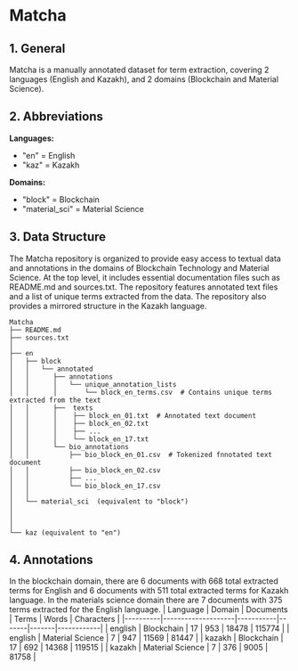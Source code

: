 # Matcha
## 1. General
Matcha is a manually annotated dataset for term extraction, covering 2 languages (English and Kazakh), and 2 domains (Blockchain and Material Science).


## 2. Abbreviations
**Languages:**
* "en" = English
* "kaz" = Kazakh
  
**Domains:**
* "block" = Blockchain
* "material_sci" = Material Science

## 3. Data Structure
The Matcha repository is organized to provide easy access to textual data and annotations in the domains of Blockchain Technology and Material Science. At the top level, it includes essential documentation files such as README.md and sources.txt. The repository features annotated text files and a list of unique terms extracted from the data. The repository also provides a mirrored structure in the Kazakh language.
 
```
Matcha
├── README.md  
├── sources.txt  
│  
├── en  
│   ├── block  
│   │   └── annotated  
│   │      ├── annotations  
│   │      │   └── unique_annotation_lists  
│   │      │       └── block_en_terms.csv  # Contains unique terms extracted from the text  
│   │      ├──  texts  
│   │      │    ├── block_en_01.txt  # Annotated text document  
│   │      │    ├── block_en_02.txt  
│   │      │    ├── ...  
│   │      │    └── block_en_17.txt
│   │      └── bio_annotations  
│   │          ├── bio_block_en_01.csv  # Tokenized fnnotated text document  
│   │          ├── bio_block_en_02.csv  
│   │          ├── ...  
│   │          └── bio_block_en_17.csv
│   │  
│   └── material_sci  (equivalent to "block")  
│    
│   
│  
└── kaz (equivalent to "en")  
```



## 4. Annotations 
In the blockchain domain, there are 6 documents with 668 total extracted terms for English and 6 documents with 511 total extracted terms for Kazakh language. In the materials science domain there are 7 documents with 375 terms extracted for the English language.
| Language | Domain            | Documents | Terms | Words | Characters |
|----------|--------------------|-----------|-------|-------|------------|
| english  | Blockchain        | 17         | 953   | 18478 | 115774     |
| english  | Material Science  | 7         | 947   | 11569 | 81447      |
| kazakh   | Blockchain        | 17         | 692   | 14368 | 119515     |
| kazakh   | Material Science  | 7         | 376   | 9005  | 81758      |


